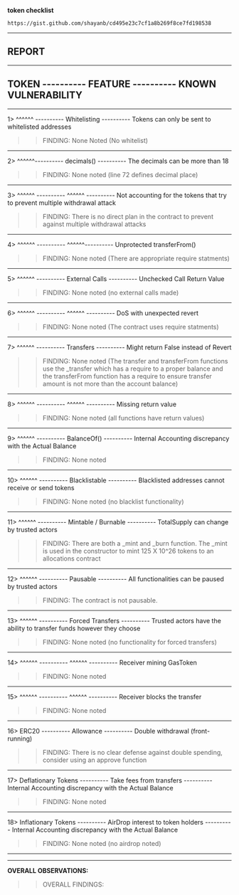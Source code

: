 **token checklist**

    https://gist.github.com/shayanb/cd495e23c7cf1a8b269f8ce7fd198538

---

## REPORT

---

## TOKEN ---------- FEATURE ---------- KNOWN VULNERABILITY

---

1> ^^^^^^ ---------- Whitelisting ---------- Tokens can only be sent to whitelisted addresses

> > FINDING: None Noted (No whitelist)

---

2> ^^^^^^---------- decimals() ---------- The decimals can be more than 18

> > FINDING: None noted (line 72 defines decimal place)

---

3> ^^^^^^ ---------- ^^^^^^ ---------- Not accounting for the tokens that try to prevent multiple withdrawal attack

> > FINDING: There is no direct plan in the contract to prevent against multiple withdrawal attacks

---

4> ^^^^^^ ---------- ^^^^^^---------- Unprotected ‍‍‍‍‍‍‍transferFrom()

> > FINDING: None noted (There are appropriate require statments)

---

5> ^^^^^^ ---------- External Calls ---------- Unchecked Call Return Value

> > FINDING: None noted (no external calls made)

---

6> ^^^^^^ ---------- ^^^^^^ ---------- DoS with unexpected revert

> > FINDING: None noted (The contract uses require statments)

---

7> ^^^^^^ ---------- Transfers ---------- Might return False instead of Revert

> > FINDING: None noted (The transfer and transferFrom functions use the \_transfer which has a require to a proper balance and the transferFrom function has a require to ensure transfer amount is not more than the account balance)

---

8> ^^^^^^ ---------- ^^^^^^ ---------- Missing return value

> > FINDING: None noted (all functions have return values)

---

9> ^^^^^^ ---------- BalanceOf() ---------- Internal Accounting discrepancy with the Actual Balance

> > FINDING: None noted

---

10> ^^^^^^ ---------- Blacklistable ---------- Blacklisted addresses cannot receive or send tokens

> > FINDING: None noted (no blacklist functionality)

---

11> ^^^^^^ ---------- Mintable / Burnable ---------- TotalSupply can change by trusted actors

> > FINDING: There are both a \_mint and \_burn function. The \_mint is used in the constructor to mint 125 X 10^26 tokens to an allocations contract

---

12> ^^^^^^ ---------- Pausable ---------- All functionalities can be paused by trusted actors

> > FINDING: The contract is not pausable.

---

13> ^^^^^^ ---------- Forced Transfers ---------- Trusted actors have the ability to transfer funds however they choose

> > FINDING: None noted (no functionality for forced transfers)

---

14> ^^^^^^ ---------- ^^^^^^ ---------- Receiver mining GasToken

> > FINDING: None noted

---

15> ^^^^^^ ---------- ^^^^^^ ---------- Receiver blocks the transfer

> > FINDING: None noted

---

16> ERC20 ---------- Allowance ---------- Double withdrawal (front-running)

> > FINDING: There is no clear defense against double spending, consider using an approve function

---

17> Deflationary Tokens ---------- Take fees from transfers ---------- Internal Accounting discrepancy with the Actual Balance

> > FINDING: None noted

---

18> Inflationary Tokens ---------- AirDrop interest to token holders ---------- Internal Accounting discrepancy with the Actual Balance

> > FINDING: None noted (no airdrop noted)

---

---

**OVERALL OBSERVATIONS:**

> > OVERALL FINDINGS:
